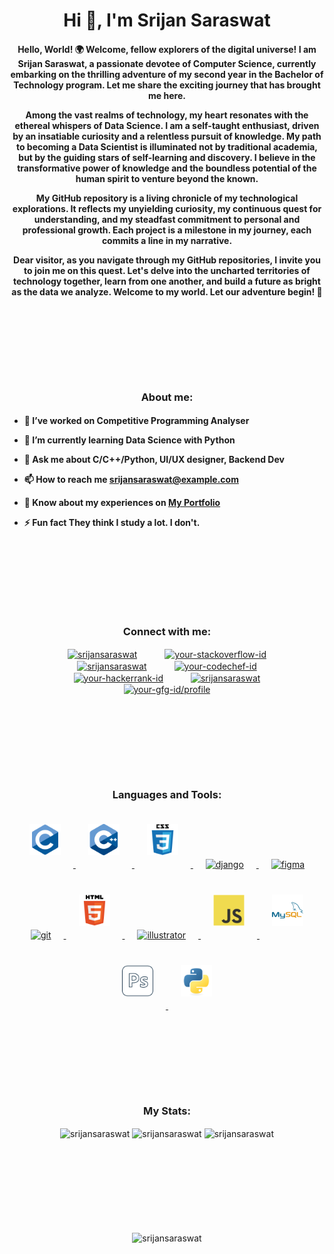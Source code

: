 <!-- **Hey👋🏻**

![Visitor](https://visitor-badge.laobi.icu/badge?page_id=SrijanSaraswat_README.md)

![Overall Stats](https://github-readme-stats.vercel.app/api?username=SrijanSaraswat&count_private=true&show_icons=true&hide=contribs&theme=radical)

![Top Langs](https://github-readme-stats.vercel.app/api/top-langs/?username=SrijanSaraswat&layout=compact)

<a href="mailto:YourEmail@gmail.com">![YourEmail@gmail.com](https://img.shields.io/badge/Gmail-D14836?style=for-the-badge&logo=gmail&logoColor=white)</a><a href="<LinkedInURL>">![LinkedIn](https://img.shields.io/badge/LinkedIn-0077B5?style=for-the-badge&logo=linkedin&logoColor=white)</a> -->

<h1 align="center">Hi 👋, I'm Srijan Saraswat</h1>
<h4 align="center">Hello, World! 🌍 Welcome, fellow explorers of the digital universe! I am Srijan Saraswat, a passionate devotee of Computer Science, currently embarking on the thrilling adventure of my second year in the Bachelor of Technology program. Let me share the exciting journey that has brought me here.

Among the vast realms of technology, my heart resonates with the ethereal whispers of Data Science. I am a self-taught enthusiast, driven by an insatiable curiosity and a relentless pursuit of knowledge. My path to becoming a Data Scientist is illuminated not by traditional academia, but by the guiding stars of self-learning and discovery. I believe in the transformative power of knowledge and the boundless potential of the human spirit to venture beyond the known.

My GitHub repository is a living chronicle of my technological explorations. It reflects my unyielding curiosity, my continuous quest for understanding, and my steadfast commitment to personal and professional growth. Each project is a milestone in my journey, each commits a line in my narrative.

Dear visitor, as you navigate through my GitHub repositories, I invite you to join me on this quest. Let's delve into the uncharted territories of technology together, learn from one another, and build a future as bright as the data we analyze. Welcome to my world. Let our adventure begin! 🚀


##

<h3 align="center" style="margin-top: 150px">About me:</h3>

<h4>

- 🔭 I’ve worked on **Competitive Programming Analyser**

- 🌱 I’m currently learning **Data Science with Python**

- 💬 Ask me about **C/C++/Python, UI/UX designer,  Backend Dev**

- 📫 How to reach me **srijansaraswat@example.com**

- 📄 Know about my experiences on [My Portfolio](https://srijan-saraswat.netlify.app/)

- ⚡ Fun fact **They think I study a lot. I don't.**

##

<h3 align="center" style="margin-top: 150px">Connect with me:</h3>
<p align="center">
<a href="https://dev.to/srijansaraswat" style="padding: 20px" target="blank"><img align="center" src="https://raw.githubusercontent.com/rahuldkjain/github-profile-readme-generator/master/src/images/icons/Social/devto.svg" alt="srijansaraswat" height="40" width="50" /></a>
<a href="https://stackoverflow.com/users/your-stackoverflow-id"  style="padding: 20px" target="blank"><img align="center" src="https://raw.githubusercontent.com/rahuldkjain/github-profile-readme-generator/master/src/images/icons/Social/stack-overflow.svg" alt="your-stackoverflow-id" height="40" width="50" /></a>
<a href="https://instagram.com/srijansaraswat"  style="padding: 20px" target="blank"><img align="center" src="https://raw.githubusercontent.com/rahuldkjain/github-profile-readme-generator/master/src/images/icons/Social/instagram.svg" alt="srijansaraswat" height="40" width="50" /></a>
<a href="https://www.codechef.com/users/your-codechef-id"  style="padding: 20px" target="blank"><img align="center" src="https://cdn.jsdelivr.net/npm/simple-icons@3.1.0/icons/codechef.svg" alt="your-codechef-id" height="40" width="50" /></a>
<a href="https://www.hackerrank.com/your-hackerrank-id"  style="padding: 20px" target="blank"><img align="center" src="https://raw.githubusercontent.com/rahuldkjain/github-profile-readme-generator/master/src/images/icons/Social/hackerrank.svg" alt="your-hackerrank-id" height="40" width="50" /></a>
<a href="https://www.leetcode.com/srijansaraswat"  style="padding: 20px" target="blank"><img align="center" src="https://raw.githubusercontent.com/rahuldkjain/github-profile-readme-generator/master/src/images/icons/Social/leet-code.svg" alt="srijansaraswat" height="40" width="50" /></a>
<a href="https://auth.geeksforgeeks.org/user/your-gfg-id/profile"  style="padding: 20px" target="blank"><img align="center" src="https://raw.githubusercontent.com/rahuldkjain/github-profile-readme-generator/master/src/images/icons/Social/geeks-for-geeks.svg" alt="your-gfg-id/profile" height="40" width="50" /></a>
</p>

##

<h3 align="center"  style="margin-top: 150px">Languages and Tools:</h3>
<p align="center"> 
<a href="https://www.cprogramming.com/" target="_blank" rel="noreferrer"> 
  <img style="padding: 20px" src="https://raw.githubusercontent.com/devicons/devicon/master/icons/c/c-original.svg" alt="c" height="50" width="50"/> 
</a> 
<a href="https://www.w3schools.com/cpp/" target="_blank" rel="noreferrer"> 
  <img style="padding: 20px" src="https://raw.githubusercontent.com/devicons/devicon/master/icons/cplusplus/cplusplus-original.svg" alt="cplusplus" height="50" width="50"/> 
</a> 
<a href="https://www.w3schools.com/css/" target="_blank" rel="noreferrer"> 
  <img style="padding: 20px" src="https://raw.githubusercontent.com/devicons/devicon/master/icons/css3/css3-original-wordmark.svg" alt="css3" height="50" width="50"/> 
</a> 
<a href="https://www.djangoproject.com/" target="_blank" rel="noreferrer"> 
  <img style="padding: 20px" src="https://cdn.worldvectorlogo.com/logos/django.svg" alt="django" height="50" width="50"/> 
</a> 
<a href="https://www.figma.com/" target="_blank" rel="noreferrer"> 
  <img style="padding: 20px" src="https://www.vectorlogo.zone/logos/figma/figma-icon.svg" alt="figma" height="50" width="50"/> 
</a> 
<a href="https://git-scm.com/" target="_blank" rel="noreferrer"> 
  <img style="padding: 20px" src="https://www.vectorlogo.zone/logos/git-scm/git-scm-icon.svg" alt="git" height="50" width="50"/> 
</a> 
<a href="https://www.w3.org/html/" target="_blank" rel="noreferrer"> 
  <img style="padding: 20px" src="https://raw.githubusercontent.com/devicons/devicon/master/icons/html5/html5-original-wordmark.svg" alt="html5" height="50" width="50"/> 
</a> 
<a href="https://www.adobe.com/in/products/illustrator.html" target="_blank" rel="noreferrer"> 
  <img style="padding: 20px" src="https://www.vectorlogo.zone/logos/adobe_illustrator/adobe_illustrator-icon.svg" alt="illustrator" height="50" width="50"/> 
</a> 
<a href="https://developer.mozilla.org/en-US/docs/Web/JavaScript" target="_blank" rel="noreferrer"> 
  <img style="padding: 20px" src="https://raw.githubusercontent.com/devicons/devicon/master/icons/javascript/javascript-original.svg" alt="javascript" height="50" width="50"/> 
</a> 
<a href="https://www.mysql.com/" target="_blank" rel="noreferrer"> 
  <img style="padding: 20px" src="https://raw.githubusercontent.com/devicons/devicon/master/icons/mysql/mysql-original-wordmark.svg" alt="mysql" height="50" width="50"/> 
</a> 
<a href="https://www.photoshop.com/en" target="_blank" rel="noreferrer"> 
  <img style="padding: 20px" src="https://raw.githubusercontent.com/devicons/devicon/master/icons/photoshop/photoshop-line.svg" alt="photoshop" height="50" width="50"/> 
</a> 
<a href="https://www.python.org" target="_blank" rel="noreferrer"> 
  <img style="padding: 20px" src="https://raw.githubusercontent.com/devicons/devicon/master/icons/python/python-original.svg" alt="python" height="50" width="50"/> 
</a> 
</p>

##
<h3 align="center" style="margin-top: 150px">My Stats:</h3>

<p align="center">
<span>
<img align="center" src="https://github-readme-stats.vercel.app/api/top-langs?username=srijansaraswat&show_icons=true&locale=en&layout=compact&theme=radical" alt="srijansaraswat" />
<img align="center" src="https://github-readme-stats.vercel.app/api?username=srijansaraswat&show_icons=true&locale=en&theme=radical" alt="srijansaraswat" />
<img align="center" src="https://github-readme-streak-stats.herokuapp.com/?user=srijansaraswat&theme=radical" alt="srijansaraswat" /></span></p>

##

<p align="center" style="margin-top: 150px"> <img src="https://komarev.com/ghpvc/?username=srijansaraswat&label=Profile%20visits&color=blueviolet&style=for-the-badge" height="70" alt="srijansaraswat" /> </p>
